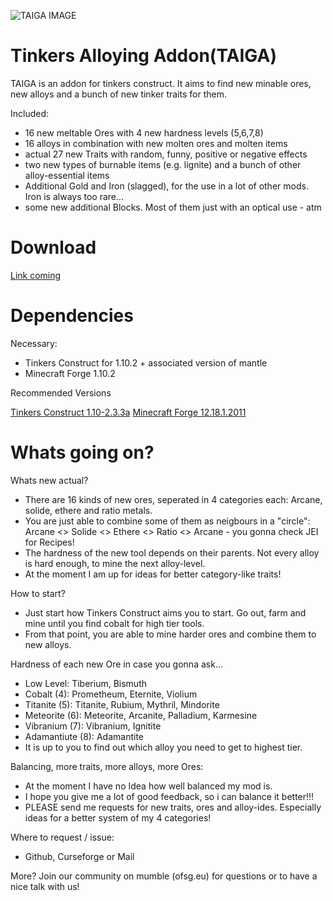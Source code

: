 ![TAIGA IMAGE](http://www.sosnitzka.com/alt/files/taiga256.jpg)

Tinkers Alloying Addon(TAIGA)
===============
TAIGA is an addon for tinkers construct. It aims to find new minable ores, new alloys and a bunch of new tinker traits for them.

Included:
 * 16 new meltable Ores with 4 new hardness levels (5,6,7,8)
 * 16 alloys in combination with new molten ores and molten items
 * actual 27 new Traits with random, funny, positive or negative effects
 * two new types of burnable items (e.g. lignite) and a bunch of other alloy-essential items
 * Additional Gold and Iron (slagged), for the use in a lot of other mods. Iron is always too rare...
 * some new additional Blocks. Most of them just with an optical use - atm

 
Download
===============
[Link coming](www.sosnitzka.com)

Dependencies
===============
Necessary:
* Tinkers Construct for 1.10.2 + associated version of mantle
* Minecraft Forge 1.10.2

Recommended Versions

[Tinkers Construct 1.10-2.3.3a](http://minecraft.curseforge.com/projects/tinkers-construct/files)
[Minecraft Forge 12.18.1.2011](http://files.minecraftforge.net/)

Whats going on?
===
Whats new actual?
* There are 16 kinds of new ores, seperated in 4 categories each: Arcane, solide, ethere and ratio metals.
* You are just able to combine some of them as neigbours in a "circle": Arcane <> Solide <> Ethere <> Ratio <> Arcane - you gonna check JEI for Recipes!
* The hardness of the new tool depends on their parents. Not every alloy is hard enough, to mine the next alloy-level.
* At the moment I am up for ideas for better category-like traits!

How to start?
* Just start how Tinkers Construct aims you to start. Go out, farm and mine until you find cobalt for high tier tools.
* From that point, you are able to mine harder ores and combine them to new alloys.

Hardness of each new Ore in case you gonna ask...
* Low Level: Tiberium, Bismuth
* Cobalt (4): Prometheum, Eternite, Violium
* Titanite (5): Titanite, Rubium, Mythril, Mindorite
* Meteorite (6): Meteorite, Arcanite, Palladium, Karmesine
* Vibranium (7): Vibranium, Ignitite
* Adamantiute (8): Adamantite
* It is up to you to find out which alloy you need to get to highest tier.

Balancing, more traits, more alloys, more Ores:
* At the moment I have no Idea how well balanced my mod is.
* I hope you give me a lot of good feedback, so i can balance it better!!!
* PLEASE send me requests for new traits, ores and alloy-ides. Especially ideas for a better system of my 4 categories!

Where to request / issue:
* Github, Curseforge or Mail


More? Join our community on mumble (ofsg.eu) for questions or to have a nice talk with us!
 
